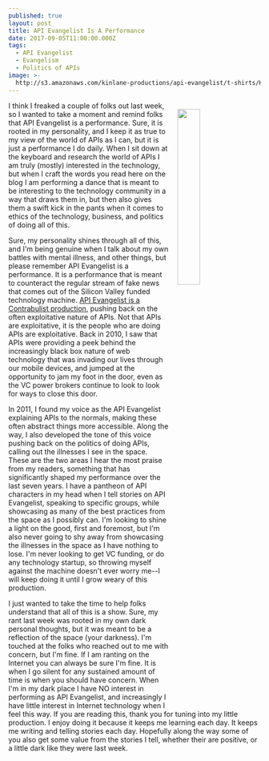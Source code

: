 ```yaml
---
published: true
layout: post
title: API Evangelist Is A Performance
date: 2017-09-05T11:00:00.000Z
tags:
  - API Evangelist
  - Evangelism
  - Politics of APIs
image: >-
  http://s3.amazonaws.com/kinlane-productions/api-evangelist/t-shirts/KL_InApiWeTrust-1000.png
---
```

<p><img src="http://s3.amazonaws.com/kinlane-productions/api-evangelist/t-shirts/KL_InApiWeTrust-1000.png" align="right" width="30%" style="padding: 15px;" /></p>I think I freaked a couple of folks out last week, so I wanted to take a moment and remind folks that API Evangelist is a performance. Sure, it is rooted in my personality, and I keep it as true to my view of the world of APIs as I can, but it is just a performance I do daily. When I sit down at the keyboard and research the world of APIs I am truly (mostly) interested in the technology, but when I craft the words you read here on the blog I am performing a dance that is meant to be interesting to the technology community in a way that draws them in, but then also gives them a swift kick in the pants when it comes to ethics of the technology, business, and politics of doing all of this.

Sure, my personality shines through all of this, and I'm being genuine when I talk about my own battles with mental illness, and other things, but please remember API Evangelist is a performance. It is a performance that is meant to counteract the regular stream of fake news that comes out of the Silicon Valley funded technology machine. [API Evangelist is a Contrabulist production](http://contrafabulists.com/), pushing back on the often exploitative nature of APIs. Not that APIs are exploitative, it is the people who are doing APIs are exploitative. Back in 2010, I saw that APIs were providing a peek behind the increasingly black box nature of web technology that was invading our lives through our mobile devices, and jumped at the opportunity to jam my foot in the door, even as the VC power brokers continue to look to look for ways to close this door.

In 2011, I found my voice as the API Evangelist explaining APIs to the normals, making these often abstract things more accessible. Along the way, I also developed the tone of this voice pushing back on the politics of doing APIs, calling out the illnesses I see in the space. These are the two areas I hear the most praise from my readers, something that has significantly shaped my performance over the last seven years. I have a pantheon of API characters in my head when I tell stories on API Evangelist, speaking to specific groups, while showcasing as many of the best practices from the space as I possibly can. I'm looking to shine a light on the good, first and foremost, but I'm also never going to shy away from showcasing the illnesses in the space as I have nothing to lose. I'm never looking to get VC funding, or do any technology startup, so throwing myself against the machine doesn't ever worry me--I will keep doing it until I grow weary of this production.

I just wanted to take the time to help folks understand that all of this is a show. Sure, my rant last week was rooted in my own dark personal thoughts, but it was meant to be a reflection of the space (your darkness). I'm touched at the folks who reached out to me with concern, but I'm fine. If I am ranting on the Internet you can always be sure I'm fine. It is when I go silent for any sustained amount of time is when you should have concern. When I'm in my dark place I have NO interest in performing as API Evangelist, and increasingly I have little interest in Internet technology when I feel this way. If you are reading this, thank you for tuning into my little production. I enjoy doing it because it keeps me learning each day. It keeps me writing and telling stories each day. Hopefully along the way some of you also get some value from the stories I tell, whether their are positive, or a little dark like they were last week.

